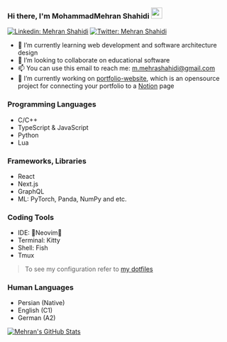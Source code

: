 ### Hi there, I'm MohammadMehran Shahidi <img src="https://media.giphy.com/media/hvRJCLFzcasrR4ia7z/giphy.gif" width="25px">
[![Linkedin: Mehran Shahidi](https://img.shields.io/badge/-Mehran%20Shahidi-blue?style=flat-square&logo=Linkedin&logoColor=white&link=https://www.linkedin.com/in/mohammad-mehran-shahidi/)](https://www.linkedin.com/in/mohammad-mehran-shahidi/)
[![Twitter: Mehran Shahidi](https://img.shields.io/twitter/follow/m3hransh?style=social)](https://twitter.com/m3hransh)
- 🌱 I’m currently learning web development and software architecture design
- 👯 I’m looking to collaborate on educational software
- 📫 You can use this email to reach me: m.mehrashahidi@gmail.com
- 📑 I’m currently working on [portfolio-website](https://github.com/m3hransh/portfolio-website), which is an opensource project for connecting your portfolio to a [Notion](https://notion.so) page


### Programming Languages
- C/C++
- TypeScript & JavaScript
- Python
- Lua

### Frameworks, Libraries
- React
- Next.js
- GraphQL
- ML: PyTorch, Panda, NumPy and etc.

### Coding Tools
- IDE: 💜Neovim💜
- Terminal: Kitty
- Shell: Fish
- Tmux

> To see my configuration refer to [my dotfiles](https://github.com/m3hransh/.dotfiles)


### Human Languages
- Persian (Native)
- English (C1)
- German (A2)

[![Mehran's GitHub Stats](https://github-readme-stats.vercel.app/api?username=m3hransh&hide=issues&count_private=true&show_icons=true&theme=radical)](https://github.com/vermakhushboo/github-readme-stats)
<!--
**m3hransh/m3hransh** is a ✨ _special_ ✨ repository because its `README.md` (this file) appears on your GitHub profile.

Here are some ideas to get you started:

- 🌱 I’m currently learning web development and software architecture design
- 👯 I’m looking to collaborate on projects with educational context
- 💬 Ask me about ...
- 📫 You can use this email to reach me: m.mehrashahidi@gmail.com
- 😄 Pronouns: 
- ⚡ Fun fact: ...
-->
